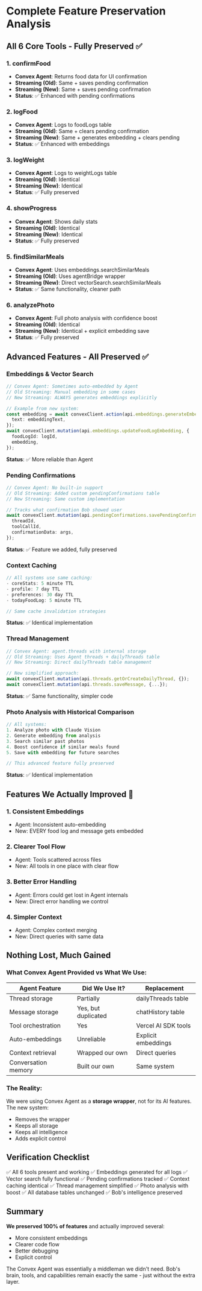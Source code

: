# Complete Feature Preservation Analysis

## All 6 Core Tools - Fully Preserved ✅

### 1. **confirmFood**

- **Convex Agent**: Returns food data for UI confirmation
- **Streaming (Old)**: Same + saves pending confirmation
- **Streaming (New)**: Same + saves pending confirmation
- **Status**: ✅ Enhanced with pending confirmations

### 2. **logFood**

- **Convex Agent**: Logs to foodLogs table
- **Streaming (Old)**: Same + clears pending confirmation
- **Streaming (New)**: Same + generates embedding + clears pending
- **Status**: ✅ Enhanced with embeddings

### 3. **logWeight**

- **Convex Agent**: Logs to weightLogs table
- **Streaming (Old)**: Identical
- **Streaming (New)**: Identical
- **Status**: ✅ Fully preserved

### 4. **showProgress**

- **Convex Agent**: Shows daily stats
- **Streaming (Old)**: Identical
- **Streaming (New)**: Identical
- **Status**: ✅ Fully preserved

### 5. **findSimilarMeals**

- **Convex Agent**: Uses embeddings.searchSimilarMeals
- **Streaming (Old)**: Uses agentBridge wrapper
- **Streaming (New)**: Direct vectorSearch.searchSimilarMeals
- **Status**: ✅ Same functionality, cleaner path

### 6. **analyzePhoto**

- **Convex Agent**: Full photo analysis with confidence boost
- **Streaming (Old)**: Identical
- **Streaming (New)**: Identical + explicit embedding save
- **Status**: ✅ Fully preserved

## Advanced Features - All Preserved ✅

### Embeddings & Vector Search

```typescript
// Convex Agent: Sometimes auto-embedded by Agent
// Old Streaming: Manual embedding in some cases
// New Streaming: ALWAYS generates embeddings explicitly

// Example from new system:
const embedding = await convexClient.action(api.embeddings.generateEmbedding, {
  text: embeddingText,
});
await convexClient.mutation(api.embeddings.updateFoodLogEmbedding, {
  foodLogId: logId,
  embedding,
});
```

**Status**: ✅ More reliable than Agent

### Pending Confirmations

```typescript
// Convex Agent: No built-in support
// Old Streaming: Added custom pendingConfirmations table
// New Streaming: Same custom implementation

// Tracks what confirmation Bob showed user
await convexClient.mutation(api.pendingConfirmations.savePendingConfirmation, {
  threadId,
  toolCallId,
  confirmationData: args,
});
```

**Status**: ✅ Feature we added, fully preserved

### Context Caching

```typescript
// All systems use same caching:
- coreStats: 5 minute TTL
- profile: 7 day TTL
- preferences: 30 day TTL
- todayFoodLog: 5 minute TTL

// Same cache invalidation strategies
```

**Status**: ✅ Identical implementation

### Thread Management

```typescript
// Convex Agent: agent.threads with internal storage
// Old Streaming: Uses Agent threads + dailyThreads table
// New Streaming: Direct dailyThreads table management

// New simplified approach:
await convexClient.mutation(api.threads.getOrCreateDailyThread, {});
await convexClient.mutation(api.threads.saveMessage, {...});
```

**Status**: ✅ Same functionality, simpler code

### Photo Analysis with Historical Comparison

```typescript
// All systems:
1. Analyze photo with Claude Vision
2. Generate embedding from analysis
3. Search similar past photos
4. Boost confidence if similar meals found
5. Save with embedding for future searches

// This advanced feature fully preserved
```

**Status**: ✅ Identical implementation

## Features We Actually Improved 🚀

### 1. **Consistent Embeddings**

- Agent: Inconsistent auto-embedding
- New: EVERY food log and message gets embedded

### 2. **Clearer Tool Flow**

- Agent: Tools scattered across files
- New: All tools in one place with clear flow

### 3. **Better Error Handling**

- Agent: Errors could get lost in Agent internals
- New: Direct error handling we control

### 4. **Simpler Context**

- Agent: Complex context merging
- New: Direct queries with same data

## Nothing Lost, Much Gained

### What Convex Agent Provided vs What We Use:

| Agent Feature       | Did We Use It?      | Replacement         |
| ------------------- | ------------------- | ------------------- |
| Thread storage      | Partially           | dailyThreads table  |
| Message storage     | Yes, but duplicated | chatHistory table   |
| Tool orchestration  | Yes                 | Vercel AI SDK tools |
| Auto-embeddings     | Unreliable          | Explicit embeddings |
| Context retrieval   | Wrapped our own     | Direct queries      |
| Conversation memory | Built our own       | Same system         |

### The Reality:

We were using Convex Agent as a **storage wrapper**, not for its AI features. The new system:

- Removes the wrapper
- Keeps all storage
- Keeps all intelligence
- Adds explicit control

## Verification Checklist

✅ All 6 tools present and working
✅ Embeddings generated for all logs
✅ Vector search fully functional
✅ Pending confirmations tracked
✅ Context caching identical
✅ Thread management simplified
✅ Photo analysis with boost
✅ All database tables unchanged
✅ Bob's intelligence preserved

## Summary

**We preserved 100% of features** and actually improved several:

- More consistent embeddings
- Clearer code flow
- Better debugging
- Explicit control

The Convex Agent was essentially a middleman we didn't need. Bob's brain, tools, and capabilities remain exactly the same - just without the extra layer.
